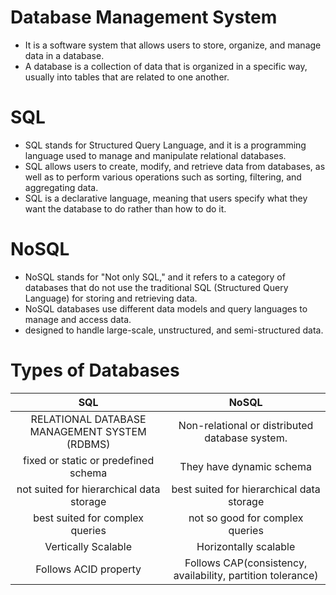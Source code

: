 
# Database Management System

- It is a software system that allows users to store, organize, and manage data in a database. 
- A database is a collection of data that is organized in a specific way, usually into tables that are related to one another.

# SQL
- SQL stands for Structured Query Language, and it is a programming language used to manage and manipulate relational databases.
- SQL allows users to create, modify, and retrieve data from databases, as well as to perform various operations such as sorting, filtering, and aggregating data.
- SQL is a declarative language, meaning that users specify what they want the database to do rather than how to do it. 

# NoSQL
- NoSQL stands for "Not only SQL," and it refers to a category of databases that do not use the traditional SQL (Structured Query Language) for storing and retrieving data. 
- NoSQL databases use different data models and query languages to manage and access data.
- designed to handle large-scale, unstructured, and semi-structured data.

# Types of Databases

| SQL                                              | NoSQL  | 
| :------------:                                   |:---------------:| 
| RELATIONAL DATABASE MANAGEMENT SYSTEM (RDBMS)    | Non-relational or distributed database system. | 
| fixed or static or predefined schema             | They have dynamic schema        |  
| not suited for hierarchical data storage         | best suited for hierarchical data storage        | 
| best suited for complex queries                  | not so good for complex queries |
| Vertically Scalable                              | Horizontally scalable|
| Follows ACID property                            | Follows CAP(consistency, availability, partition tolerance)

